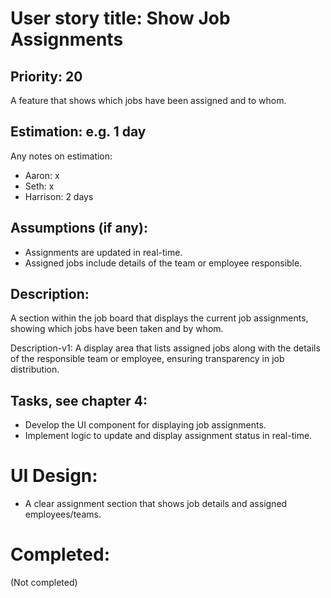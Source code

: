 # User story title: Show Job Assignments

## Priority: 20
A feature that shows which jobs have been assigned and to whom.

## Estimation: e.g. 1 day
Any notes on estimation:
* Aaron: x
* Seth: x
* Harrison: 2 days

## Assumptions (if any):
- Assignments are updated in real-time.
- Assigned jobs include details of the team or employee responsible.

## Description:
A section within the job board that displays the current job assignments, showing which jobs have been taken and by whom.

Description-v1:
A display area that lists assigned jobs along with the details of the responsible team or employee, ensuring transparency in job distribution.

## Tasks, see chapter 4:
- Develop the UI component for displaying job assignments.
- Implement logic to update and display assignment status in real-time.

# UI Design:
- A clear assignment section that shows job details and assigned employees/teams.

# Completed:
(Not completed)
